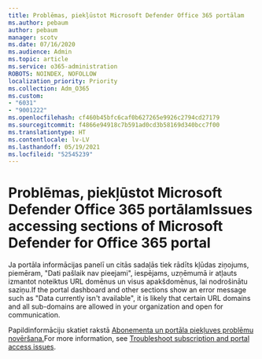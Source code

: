 ```yaml
---
title: Problēmas, piekļūstot Microsoft Defender Office 365 portālam
ms.author: pebaum
author: pebaum
manager: scotv
ms.date: 07/16/2020
ms.audience: Admin
ms.topic: article
ms.service: o365-administration
ROBOTS: NOINDEX, NOFOLLOW
localization_priority: Priority
ms.collection: Adm_O365
ms.custom:
- "6031"
- "9001222"
ms.openlocfilehash: cf460b45bfc6caf0b627265e9926c2794cd27179
ms.sourcegitcommit: f4866e94918c7b591ad0cd3b58169d340bcc7f00
ms.translationtype: HT
ms.contentlocale: lv-LV
ms.lasthandoff: 05/19/2021
ms.locfileid: "52545239"
---
```

# <a name="issues-accessing-sections-of-microsoft-defender-for-office-365-portal"></a><span data-ttu-id="1c0d8-102">Problēmas, piekļūstot Microsoft Defender Office 365 portālam</span><span class="sxs-lookup"><span data-stu-id="1c0d8-102">Issues accessing sections of Microsoft Defender for Office 365 portal</span></span>

<span data-ttu-id="1c0d8-103">Ja portāla informācijas panelī un citās sadaļās tiek rādīts kļūdas ziņojums, piemēram, "Dati pašlaik nav pieejami", iespējams, uzņēmumā ir atļauts izmantot noteiktus URL domēnus un visus apakšdomēnus, lai nodrošinātu saziņu.</span><span class="sxs-lookup"><span data-stu-id="1c0d8-103">If the portal dashboard and other sections show an error message such as "Data currently isn't available", it is likely that certain URL domains and all sub-domains are allowed in your organization and open for communication.</span></span> 

<span data-ttu-id="1c0d8-104">Papildinformāciju skatiet rakstā [Abonementa un portāla piekļuves problēmu novēršana.](/windows/security/threat-protection/microsoft-defender-atp/troubleshoot-onboarding-error-messages#data-currently-isnt-available-on-some-sections-of-the-portal)</span><span class="sxs-lookup"><span data-stu-id="1c0d8-104">For more information, see [Troubleshoot subscription and portal access issues](/windows/security/threat-protection/microsoft-defender-atp/troubleshoot-onboarding-error-messages#data-currently-isnt-available-on-some-sections-of-the-portal).</span></span>